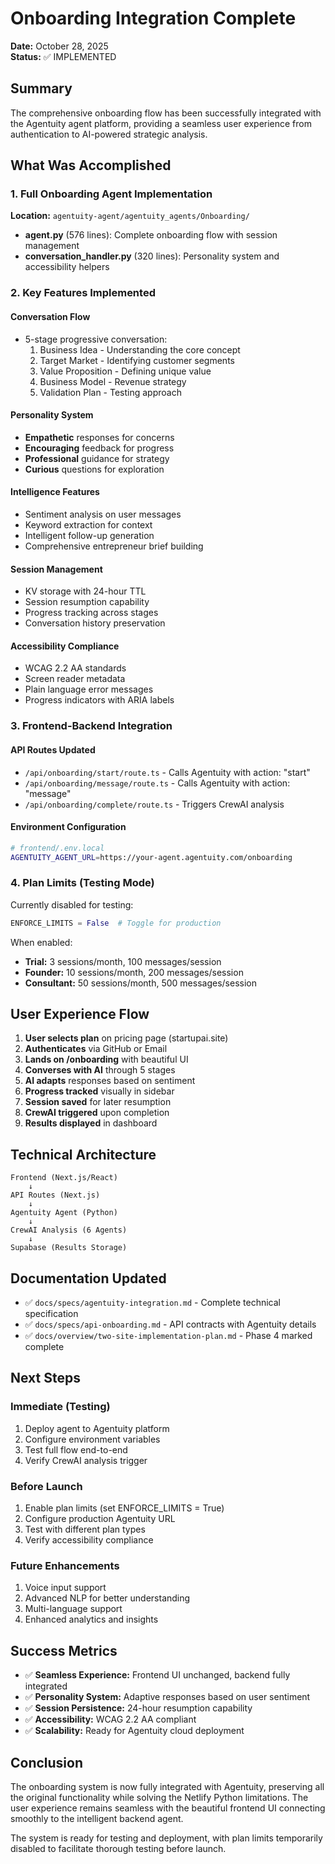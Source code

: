 # Onboarding Integration Complete

**Date:** October 28, 2025  
**Status:** ✅ IMPLEMENTED  

## Summary

The comprehensive onboarding flow has been successfully integrated with the Agentuity agent platform, providing a seamless user experience from authentication to AI-powered strategic analysis.

## What Was Accomplished

### 1. Full Onboarding Agent Implementation
**Location:** `agentuity-agent/agentuity_agents/Onboarding/`

- **agent.py** (576 lines): Complete onboarding flow with session management
- **conversation_handler.py** (320 lines): Personality system and accessibility helpers

### 2. Key Features Implemented

#### Conversation Flow
- 5-stage progressive conversation:
  1. Business Idea - Understanding the core concept
  2. Target Market - Identifying customer segments
  3. Value Proposition - Defining unique value
  4. Business Model - Revenue strategy
  5. Validation Plan - Testing approach

#### Personality System
- **Empathetic** responses for concerns
- **Encouraging** feedback for progress
- **Professional** guidance for strategy
- **Curious** questions for exploration

#### Intelligence Features
- Sentiment analysis on user messages
- Keyword extraction for context
- Intelligent follow-up generation
- Comprehensive entrepreneur brief building

#### Session Management
- KV storage with 24-hour TTL
- Session resumption capability
- Progress tracking across stages
- Conversation history preservation

#### Accessibility Compliance
- WCAG 2.2 AA standards
- Screen reader metadata
- Plain language error messages
- Progress indicators with ARIA labels

### 3. Frontend-Backend Integration

#### API Routes Updated
- `/api/onboarding/start/route.ts` - Calls Agentuity with action: "start"
- `/api/onboarding/message/route.ts` - Calls Agentuity with action: "message"
- `/api/onboarding/complete/route.ts` - Triggers CrewAI analysis

#### Environment Configuration
```bash
# frontend/.env.local
AGENTUITY_AGENT_URL=https://your-agent.agentuity.com/onboarding
```

### 4. Plan Limits (Testing Mode)

Currently disabled for testing:
```python
ENFORCE_LIMITS = False  # Toggle for production
```

When enabled:
- **Trial:** 3 sessions/month, 100 messages/session
- **Founder:** 10 sessions/month, 200 messages/session
- **Consultant:** 50 sessions/month, 500 messages/session

## User Experience Flow

1. **User selects plan** on pricing page (startupai.site)
2. **Authenticates** via GitHub or Email
3. **Lands on /onboarding** with beautiful UI
4. **Converses with AI** through 5 stages
5. **AI adapts** responses based on sentiment
6. **Progress tracked** visually in sidebar
7. **Session saved** for later resumption
8. **CrewAI triggered** upon completion
9. **Results displayed** in dashboard

## Technical Architecture

```
Frontend (Next.js/React)
    ↓
API Routes (Next.js)
    ↓
Agentuity Agent (Python)
    ↓
CrewAI Analysis (6 Agents)
    ↓
Supabase (Results Storage)
```

## Documentation Updated

- ✅ `docs/specs/agentuity-integration.md` - Complete technical specification
- ✅ `docs/specs/api-onboarding.md` - API contracts with Agentuity details
- ✅ `docs/overview/two-site-implementation-plan.md` - Phase 4 marked complete

## Next Steps

### Immediate (Testing)
1. Deploy agent to Agentuity platform
2. Configure environment variables
3. Test full flow end-to-end
4. Verify CrewAI analysis trigger

### Before Launch
1. Enable plan limits (set ENFORCE_LIMITS = True)
2. Configure production Agentuity URL
3. Test with different plan types
4. Verify accessibility compliance

### Future Enhancements
1. Voice input support
2. Advanced NLP for better understanding
3. Multi-language support
4. Enhanced analytics and insights

## Success Metrics

- ✅ **Seamless Experience:** Frontend UI unchanged, backend fully integrated
- ✅ **Personality System:** Adaptive responses based on user sentiment
- ✅ **Session Persistence:** 24-hour resumption capability
- ✅ **Accessibility:** WCAG 2.2 AA compliant
- ✅ **Scalability:** Ready for Agentuity cloud deployment

## Conclusion

The onboarding system is now fully integrated with Agentuity, preserving all the original functionality while solving the Netlify Python limitations. The user experience remains seamless with the beautiful frontend UI connecting smoothly to the intelligent backend agent.

The system is ready for testing and deployment, with plan limits temporarily disabled to facilitate thorough testing before launch.
